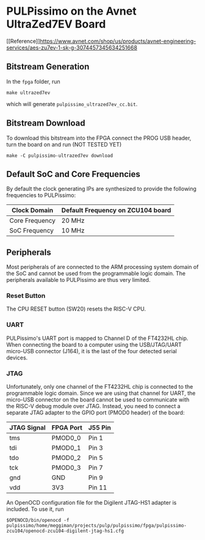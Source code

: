 # PULPissimo on the Avnet UltraZed7EV Board
[\[Reference\]]https://www.avnet.com/shop/us/products/avnet-engineering-services/aes-zu7ev-1-sk-g-3074457345634251668

## Bitstream Generation
In the `fpga` folder, run
```Shell
make ultrazed7ev
```
which will generate `pulpissimo_ultrazed7ev_cc.bit`.

## Bitstream Download
To download this bitstream into the FPGA connect the PROG USB header, turn the board on and run (NOT TESTED YET)
```Shell
make -C pulpissimo-ultrazed7ev download
```

## Default SoC and Core Frequencies

By default the clock generating IPs are synthesized to provide the following frequencies to PULPissimo:

| Clock Domain   | Default Frequency on ZCU104 board  |
|----------------|------------------------------------|
| Core Frequency | 20 MHz                             |
| SoC Frequency  | 10 MHz                             |


## Peripherals
Most peripherals of are connected to the ARM processing system domain of the SoC and cannot be used from the programmable logic domain.
The peripherals available to PULPissimo are thus very limited.

### Reset Button
The CPU RESET button (SW20) resets the RISC-V CPU.

### UART
PULPissimo's UART port is mapped to Channel D of the FT4232HL chip.
When connecting the board to a computer using the USB/JTAG/UART micro-USB connector (J164), it is the last of the four detected serial devices.

### JTAG
Unfortunately, only one channel of the FT4232HL chip is connected to the programmable logic domain.
Since we are using that channel for UART, the micro-USB connector on the board cannot be used to communicate with the RISC-V debug module over JTAG.
Instead, you need to connect a separate JTAG adapter to the GPIO port (PMOD0 header) of the board:

| JTAG Signal | FPGA Port | J55 Pin  |
|-------------|-----------|----------|
| tms         | PMOD0_0   | Pin 1    |
| tdi         | PMOD0_1   | Pin 3    |
| tdo         | PMOD0_2   | Pin 5    |
| tck         | PMOD0_3   | Pin 7    |
| gnd         | GND       | Pin 9    |
| vdd         | 3V3       | Pin 11   |

An OpenOCD configuration file for the Digilent JTAG-HS1 adapter is included.
To use it, run

```Shell
$OPENOCD/bin/openocd -f pulpissimo/home/meggiman/projects/pulp/pulpissimo/fpga/pulpissimo-zcu104/openocd-zcu104-digilent-jtag-hs1.cfg
```
